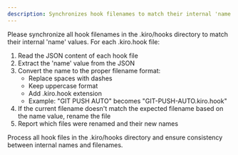 ```yaml
---
description: Synchronizes hook filenames to match their internal 'name' values, converting spaces to dashes and ensuring uppercase format
---
```


Please synchronize all hook filenames in the .kiro/hooks directory to match their internal 'name' values. For each .kiro.hook file:

1. Read the JSON content of each hook file
2. Extract the 'name' value from the JSON
3. Convert the name to the proper filename format:
   - Replace spaces with dashes
   - Keep uppercase format
   - Add .kiro.hook extension
   - Example: "GIT PUSH AUTO" becomes "GIT-PUSH-AUTO.kiro.hook"
4. If the current filename doesn't match the expected filename based on the name value, rename the file
5. Report which files were renamed and their new names

Process all hook files in the .kiro/hooks directory and ensure consistency between internal names and filenames.
